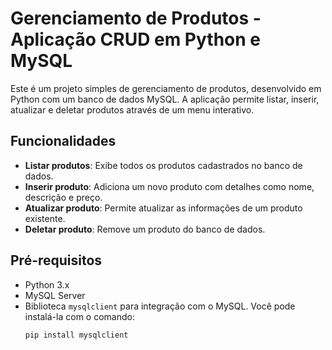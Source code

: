 # Gerenciamento de Produtos - Aplicação CRUD em Python e MySQL

Este é um projeto simples de gerenciamento de produtos, desenvolvido em Python com um banco de dados MySQL. A aplicação permite listar, inserir, atualizar e deletar produtos através de um menu interativo.

## Funcionalidades

- **Listar produtos**: Exibe todos os produtos cadastrados no banco de dados.
- **Inserir produto**: Adiciona um novo produto com detalhes como nome, descrição e preço.
- **Atualizar produto**: Permite atualizar as informações de um produto existente.
- **Deletar produto**: Remove um produto do banco de dados.

## Pré-requisitos

- Python 3.x
- MySQL Server
- Biblioteca `mysqlclient` para integração com o MySQL. Você pode instalá-la com o comando:
  ```bash
  pip install mysqlclient
